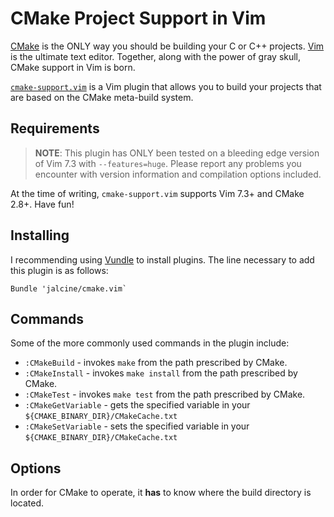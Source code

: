 # CMake Project Support in Vim
[CMake](http://www.cmake.org) is the ONLY way you should be building your C or 
C++ projects. [Vim](http://www.vim.org) is the ultimate text editor. Together, 
along with the power of gray skull, CMake support in Vim is born.

[`cmake-support.vim`](https://github.com/jalcine/cmake.vim) is a Vim 
plugin that allows you to build your projects that are based on the CMake 
meta-build system.

## Requirements
> **NOTE**: This plugin has ONLY been tested on a bleeding edge version of Vim 
> 7.3 with `--features=huge`. Please report any problems you encounter with 
> version information and compilation options included.

At the time of writing, `cmake-support.vim` supports Vim 7.3+ and CMake 
2.8+. Have fun!

## Installing
I recommending using [Vundle](http://github.com/gmarik/vundle) to install 
plugins. The line necessary to add this plugin is as follows:

```viml
Bundle 'jalcine/cmake.vim`
```

## Commands
Some of the more commonly used commands in the plugin include:

  + `:CMakeBuild` - invokes `make` from the path prescribed by CMake.
  + `:CMakeInstall` - invokes `make install` from the path prescribed by CMake.
  + `:CMakeTest` - invokes `make test` from the path prescribed by CMake.
  + `:CMakeGetVariable` - gets the specified variable in your `${CMAKE_BINARY_DIR}/CMakeCache.txt`
  + `:CMakeSetVariable` - sets the specified variable in your `${CMAKE_BINARY_DIR}/CMakeCache.txt`

## Options
In order for CMake to operate, it **has** to know where the build directory is 
located.
